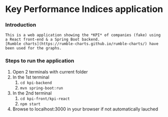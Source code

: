 # Key Performance Indices application

### Introduction
	This is a web application showing the *KPI* of companies (fake) using a React front-end & a Spring Boot backend.  
	[Rumble charts](https://rumble-charts.github.io/rumble-charts/) have been used for the graphs.

### Steps to run the application

1. Open 2 terminals with current folder
2. In the 1st terminal 
	1. `cd kpi-backend`
	2. `mvn spring-boot:run`
3. In the 2nd terminal
	1. `cd kpi-front/kpi-react`
	2. `npm start`
4. Browse to localhost:3000 in your browser if not automatically lauched 